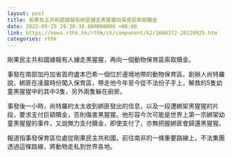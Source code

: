 ```yaml
---
layout: post
title: 剛果民主共和國據報有綁匪擄走黑猩猩向保育區索取贖金
date: 2022-09-25 19:38:38.000000000 +08:00
link: https://news.rthk.hk/rthk/ch/component/k2/1668372-20220925.htm
categories: rthk
---
```


剛果民主共和國據報有人擄走黑猩猩，再向一個動物保育區索取贖金。

事發在南部加丹加省首府盧本巴希一個位於邊境地帶的動物保育區。創辦人尚特羅說，綁匪在凌晨時份闖入保育區，帶走他今年至今從不法份子手上，解救的5隻幼童黑猩猩中的其中3隻，另外兩隻躲在廚房。

事發後一小時，尚特羅的太太收到綁匪發出的信息，以及一段遭綁架黑猩猩的片段，要求支付巨額贖金，否則傷害黑猩猩。他形容今次可能是世界上第一宗綁架幼童黑猩猩的事件，又說無力支付贖金，即使支付了，亦無把握綁匪會歸還黑猩猩。

報道指事發保育區位處從剛果民主共和國，前往南非的一條重要路線上，不法集團透過這條路線，將動物走私到世界各地。
